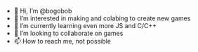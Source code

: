 - 👋 Hi, I’m @bogobob
- 👀 I’m interested in making and colabing to create new games
- 🌱 I’m currently learning even more JS and C/C++
- 💞️ I’m looking to collaborate on games
- 📫 How to reach me, not possible

<!---
bogobob/bogobob is a ✨ special ✨ repository because its `README.md` (this file) appears on your GitHub profile.
You can click the Preview link to take a look at your changes.
--->
